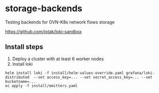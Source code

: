 # storage-backends
Testing backends for OVN-K8s network flows storage

https://github.com/jotak/loki-sandbox

## Install steps

1. Deploy a cluster with at least 6 worker nodes
2. Install loki

```
helm install loki -f install/helm-values-override.yaml grafana/loki-distributed  --set access_key=... --set secret_access_key=... --set bucketname=...
oc apply -f install/emitters.yaml
```